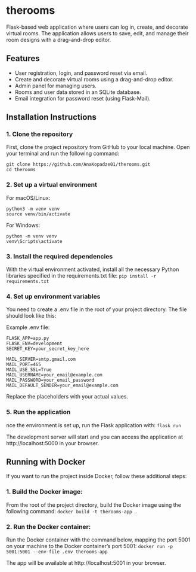 # therooms
Flask-based web application where users can log in, create, and decorate virtual rooms. The application allows users to save, edit, and manage their room designs with a drag-and-drop editor.

## Features
- User registration, login, and password reset via email.
- Create and decorate virtual rooms using a drag-and-drop editor.
- Admin panel for managing users.
- Rooms and user data stored in an SQLite database.
- Email integration for password reset (using Flask-Mail).


## Installation Instructions

### 1. Clone the repository
First, clone the project repository from GitHub to your local machine. Open your terminal and run the following command:
```
git clone https://github.com/AnaKopadze01/therooms.git
cd therooms
```


### 2. Set up a virtual environment
For macOS/Linux:
```
python3 -m venv venv
source venv/bin/activate
```

For Windows:
```
python -m venv venv
venv\Scripts\activate
```


### 3. Install the required dependencies
With the virtual environment activated, install all the necessary Python libraries specified in the requirements.txt file:
`pip install -r requirements.txt`


### 4. Set up environment variables
You need to create a .env file in the root of your project directory. The file should look like this:

Example .env file:
```
FLASK_APP=app.py
FLASK_ENV=development
SECRET_KEY=your_secret_key_here

MAIL_SERVER=smtp.gmail.com
MAIL_PORT=465
MAIL_USE_SSL=True
MAIL_USERNAME=your_email@example.com
MAIL_PASSWORD=your_email_password
MAIL_DEFAULT_SENDER=your_email@example.com
```

Replace the placeholders with your actual values.


### 5. Run the application
nce the environment is set up, run the Flask application with:
`flask run`

The development server will start and you can access the application at http://localhost:5000 in your browser.




## Running with Docker

If you want to run the project inside Docker, follow these additional steps:

### 1. Build the Docker image:
From the root of the project directory, build the Docker image using the following command:
`docker build -t therooms-app .`


### 2. Run the Docker container:
Run the Docker container with the command below, mapping the port 5001 on your machine to the Docker container’s port 5001:
`docker run -p 5001:5001 --env-file .env therooms-app`

The app will be available at http://localhost:5001 in your browser.


